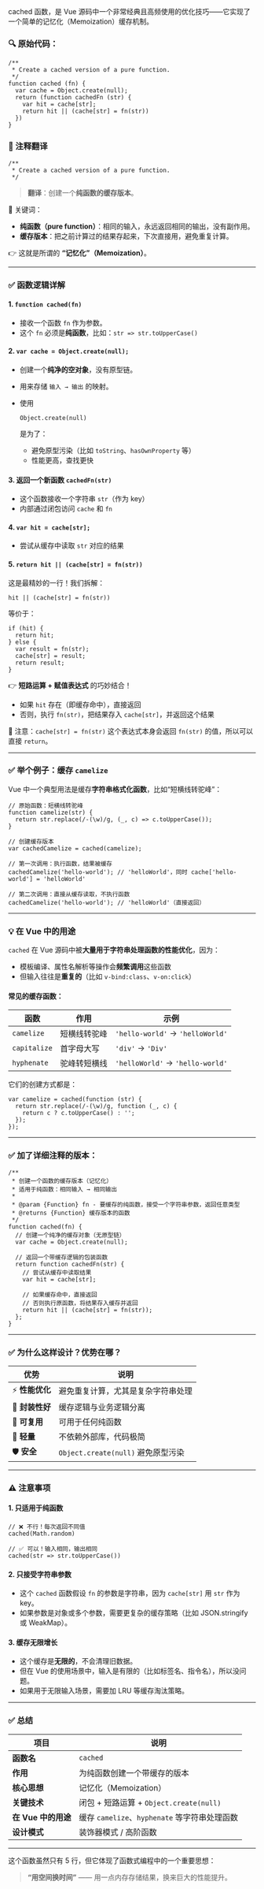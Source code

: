 cached 函数，是 Vue 源码中一个非常经典且高频使用的优化技巧——它实现了一个简单的记忆化（Memoization）缓存机制。

### 🔍 原始代码：

```
/**
 * Create a cached version of a pure function.
 */
function cached (fn) {
  var cache = Object.create(null);
  return (function cachedFn (str) {
    var hit = cache[str];
    return hit || (cache[str] = fn(str))
  })
}
```

### 📝 注释翻译

```
/**
 * Create a cached version of a pure function.
 */
```

> **翻译**：创建一个**纯函数的缓存版本**。

📌 关键词：

- **纯函数（pure function）**：相同的输入，永远返回相同的输出，没有副作用。
- **缓存版本**：把之前计算过的结果存起来，下次直接用，避免重复计算。

👉 这就是所谓的 **“记忆化”（Memoization）**。

------

### ✅ 函数逻辑详解

#### 1. `function cached(fn)`

- 接收一个函数 `fn` 作为参数。
- 这个 `fn` 必须是**纯函数**，比如：`str => str.toUpperCase()`

#### 2. `var cache = Object.create(null);`

- 创建一个**纯净的空对象**，没有原型链。

- 用来存储 `输入 → 输出` 的映射。

- 使用

   

  ```
  Object.create(null)
  ```

   

  是为了：

  - 避免原型污染（比如 `toString`、`hasOwnProperty` 等）
  - 性能更高，查找更快

#### 3. 返回一个新函数 `cachedFn(str)`

- 这个函数接收一个字符串 `str`（作为 key）
- 内部通过闭包访问 `cache` 和 `fn`

#### 4. `var hit = cache[str];`

- 尝试从缓存中读取 `str` 对应的结果

#### 5. `return hit || (cache[str] = fn(str))`

这是最精妙的一行！我们拆解：

```
hit || (cache[str] = fn(str))
```

等价于：

```
if (hit) {
  return hit;
} else {
  var result = fn(str);
  cache[str] = result;
  return result;
}
```

👉 **短路运算 + 赋值表达式** 的巧妙结合！

- 如果 `hit` 存在（即缓存命中），直接返回
- 否则，执行 `fn(str)`，把结果存入 `cache[str]`，并返回这个结果

📌 注意：`cache[str] = fn(str)` 这个表达式本身会返回 `fn(str)` 的值，所以可以直接 `return`。

------

### ✅ 举个例子：缓存 `camelize`

Vue 中一个典型用法是缓存**字符串格式化函数**，比如“短横线转驼峰”：

```
// 原始函数：短横线转驼峰
function camelize(str) {
  return str.replace(/-(\w)/g, (_, c) => c.toUpperCase());
}

// 创建缓存版本
var cachedCamelize = cached(camelize);

// 第一次调用：执行函数，结果被缓存
cachedCamelize('hello-world'); // 'helloWorld'，同时 cache['hello-world'] = 'helloWorld'

// 第二次调用：直接从缓存读取，不执行函数
cachedCamelize('hello-world'); // 'helloWorld'（直接返回）
```

------

### 💡 在 Vue 中的用途

`cached` 在 Vue 源码中被**大量用于字符串处理函数的性能优化**，因为：

- 模板编译、属性名解析等操作会**频繁调用**这些函数
- 但输入往往是**重复的**（比如 `v-bind:class`、`v-on:click`）

#### 常见的缓存函数：

| 函数         | 作用         | 示例                             |
| ------------ | ------------ | -------------------------------- |
| `camelize`   | 短横线转驼峰 | `'hello-world'` → `'helloWorld'` |
| `capitalize` | 首字母大写   | `'div'` → `'Div'`                |
| `hyphenate`  | 驼峰转短横线 | `'helloWorld'` → `'hello-world'` |

它们的创建方式都是：

```
var camelize = cached(function (str) {
  return str.replace(/-(\w)/g, function (_, c) {
    return c ? c.toUpperCase() : '';
  });
});
```

------

### ✅ 加了详细注释的版本：

```
/**
 * 创建一个函数的缓存版本（记忆化）
 * 适用于纯函数：相同输入 → 相同输出
 * 
 * @param {Function} fn - 要缓存的纯函数，接受一个字符串参数，返回任意类型
 * @returns {Function} 缓存版本的函数
 */
function cached(fn) {
  // 创建一个纯净的缓存对象（无原型链）
  var cache = Object.create(null);

  // 返回一个带缓存逻辑的包装函数
  return function cachedFn(str) {
    // 尝试从缓存中读取结果
    var hit = cache[str];
    
    // 如果缓存命中，直接返回
    // 否则执行原函数，将结果存入缓存并返回
    return hit || (cache[str] = fn(str));
  };
}
```

------

### ✅ 为什么这样设计？优势在哪？

| 优势           | 说明                               |
| -------------- | ---------------------------------- |
| ⚡ **性能优化** | 避免重复计算，尤其是复杂字符串处理 |
| 🧱 **封装性好** | 缓存逻辑与业务逻辑分离             |
| 🔁 **可复用**   | 可用于任何纯函数                   |
| 🧩 **轻量**     | 不依赖外部库，代码极简             |
| 🛡️ **安全**     | `Object.create(null)` 避免原型污染 |

------

### ⚠️ 注意事项

#### 1. **只适用于纯函数**

```
// ❌ 不行！每次返回不同值
cached(Math.random)

// ✅ 可以！输入相同，输出相同
cached(str => str.toUpperCase())
```

#### 2. **只接受字符串参数**

- 这个 `cached` 函数假设 `fn` 的参数是字符串，因为 `cache[str]` 用 `str` 作为 key。
- 如果参数是对象或多个参数，需要更复杂的缓存策略（比如 JSON.stringify 或 WeakMap）。

#### 3. **缓存无限增长**

- 这个缓存是**无限的**，不会清理旧数据。
- 但在 Vue 的使用场景中，输入是有限的（比如标签名、指令名），所以没问题。
- 如果用于无限输入场景，需要加 LRU 等缓存淘汰策略。

------

### ✅ 总结

| 项目                | 说明                                          |
| ------------------- | --------------------------------------------- |
| **函数名**          | `cached`                                      |
| **作用**            | 为纯函数创建一个带缓存的版本                  |
| **核心思想**        | 记忆化（Memoization）                         |
| **关键技术**        | 闭包 + 短路运算 + `Object.create(null)`       |
| **在 Vue 中的用途** | 缓存 `camelize`、`hyphenate` 等字符串处理函数 |
| **设计模式**        | 装饰器模式 / 高阶函数                         |

------

这个函数虽然只有 5 行，但它体现了函数式编程中的一个重要思想：

> **“用空间换时间”** —— 用一点内存存储结果，换来巨大的性能提升。